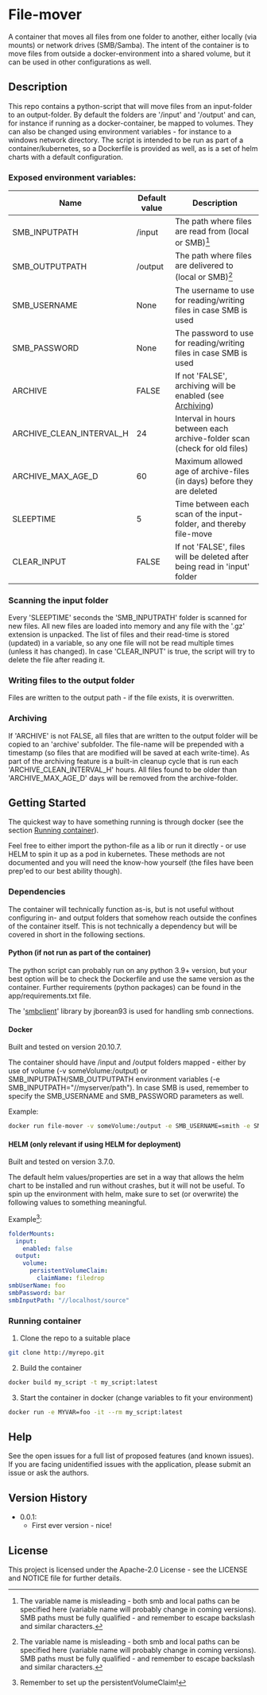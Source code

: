 # File-mover

A container that moves all files from one folder to another, either locally (via mounts) or network drives (SMB/Samba). The intent of the container is to move files from outside a docker-environment into a shared volume, but it can be used in other configurations as well.

## Description

This repo contains a python-script that will move files from an input-folder to an output-folder. By default the folders are '/input' and '/output' and can, for instance if running as a docker-container, be mapped to volumes. They can also be changed using environment variables - for instance to a windows network directory. The script is intended to be run as part of a container/kubernetes, so a Dockerfile is provided as well, as is a set of helm charts with a default configuration.

### Exposed environment variables:

| Name | Default value | Description |
|--|--|--|
|SMB_INPUTPATH|/input|The path where files are read from (local or SMB)[^1]|
|SMB_OUTPUTPATH|/output|The path where files are delivered to (local or SMB)[^1]|
|SMB_USERNAME|None|The username to use for reading/writing files in case SMB is used|
|SMB_PASSWORD|None|The password to use for reading/writing files in case SMB is used|
|ARCHIVE|FALSE|If not 'FALSE', archiving will be enabled (see [Archiving](#archiving))|
|ARCHIVE_CLEAN_INTERVAL_H|24|Interval in hours between each archive-folder scan (check for old files)|
|ARCHIVE_MAX_AGE_D|60|Maximum allowed age of archive-files (in days) before they are deleted|
|SLEEPTIME|5|Time between each scan of the input-folder, and thereby file-move|
|CLEAR_INPUT|FALSE|If not 'FALSE', files will be deleted after being read in 'input' folder|

[^1]: The variable name is misleading - both smb and local paths can be specified here (variable name will probably change in coming versions). SMB paths must be fully qualified - and remember to escape backslash and similar characters.

### Scanning the input folder

Every 'SLEEPTIME' seconds the 'SMB_INPUTPATH' folder is scanned for new files. All new files are loaded into memory and any file with the '.gz' extension is unpacked. The list of files and their read-time is stored (updated) in a variable, so any one file will not be read multiple times (unless it has changed). In case 'CLEAR_INPUT' is true, the script will try to delete the file after reading it.

### Writing files to the output folder

Files are written to the output path - if the file exists, it is overwritten. 

### Archiving

If 'ARCHIVE' is not FALSE, all files that are written to the output folder will be copied to an 'archive' subfolder. The file-name will be prepended with a timestamp (so files that are modified will be saved at each write-time). As part of the archiving feature is a built-in cleanup cycle that is run each 'ARCHIVE_CLEAN_INTERVAL_H' hours. All files found to be older than 'ARCHIVE_MAX_AGE_D' days will be removed from the archive-folder.

## Getting Started

The quickest way to have something running is through docker (see the section [Running container](#running-container)).

Feel free to either import the python-file as a lib or run it directly - or use HELM to spin it up as a pod in kubernetes. These methods are not documented and you will need the know-how yourself (the files have been prep'ed to our best ability though).

### Dependencies

The container will technically function as-is, but is not useful without configuring in- and output folders that somehow reach outside the confines of the container itself. This is not technically a dependency but will be covered in short in the following sections.
  
#### Python (if not run as part of the container)

The python script can probably run on any python 3.9+ version, but your best option will be to check the Dockerfile and use the same version as the container. Further requirements (python packages) can be found in the app/requirements.txt file.
  
The '[smbclient](https://github.com/jborean93/smbprotocol)' library by jborean93 is used for handling smb connections.

#### Docker

Built and tested on version 20.10.7.

The container should have /input and /output folders mapped - either by use of volume (-v someVolume:/output) or SMB_INPUTPATH/SMB_OUTPUTPATH environment variables (-e SMB_INPUTPATH="//myserver/path"). In case SMB is used, remember to specify the SMB_USERNAME and SMB_PASSWORD parameters as well.

Example:
```sh
docker run file-mover -v someVolume:/output -e SMB_USERNAME=smith -e SMB_USERNAME=secretpassword -e SMB_INPUTPATH="\\\\myserver\\path"
```

#### HELM (only relevant if using HELM for deployment)

Built and tested on version 3.7.0.

The default helm values/properties are set in a way that allows the helm chart to be installed and run without crashes, but it will not be useful. To spin up the environment with helm, make sure to set (or overwrite) the following values to something meaningful.

Example[^2]:

```yaml
folderMounts:
  input:
    enabled: false
  output:
    volume:
      persistentVolumeClaim:
        claimName: filedrop
smbUserName: foo
smbPassword: bar
smbInputPath: "//localhost/source"
````

[^2]: Remember to set up the persistentVolumeClaim!

### Running container

<!-- PLEASE REMEMBER TO UPDATE THIS GUIDE!!! -->

1. Clone the repo to a suitable place
````bash
git clone http://myrepo.git
````

2. Build the container
````bash
docker build my_script -t my_script:latest
````

3. Start the container in docker (change variables to fit your environment)
````bash
docker run -e MYVAR=foo -it --rm my_script:latest
````

## Help
<!-- replace 'open issues' below with link like this: [open issues](https://github.com/energinet-singularity/<repo-name>/issues) -->
See the open issues for a full list of proposed features (and known issues).
If you are facing unidentified issues with the application, please submit an issue or ask the authors.

## Version History

* 0.0.1:
    * First ever version - nice!

## License

This project is licensed under the Apache-2.0 License - see the LICENSE and NOTICE file for further details.
